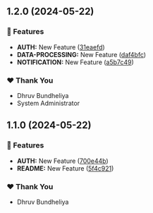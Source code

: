 ## 1.2.0 (2024-05-22)


### 🚀 Features

- **AUTH:** New Feature ([31eaefd](https://github.com/DhruvBundheliya/nx-demo/commit/31eaefd))
- **DATA-PROCESSING:** New Feature ([daf4bfc](https://github.com/DhruvBundheliya/nx-demo/commit/daf4bfc))
- **NOTIFICATION:** New Feature ([a5b7c49](https://github.com/DhruvBundheliya/nx-demo/commit/a5b7c49))

### ❤️  Thank You

- Dhruv Bundheliya
- System Administrator

## 1.1.0 (2024-05-22)


### 🚀 Features

- **AUTH:** New Feature ([700e44b](https://github.com/DhruvBundheliya/nx-demo/commit/700e44b))
- **README:** New Feature ([5f4c921](https://github.com/DhruvBundheliya/nx-demo/commit/5f4c921))

### ❤️  Thank You

- Dhruv Bundheliya